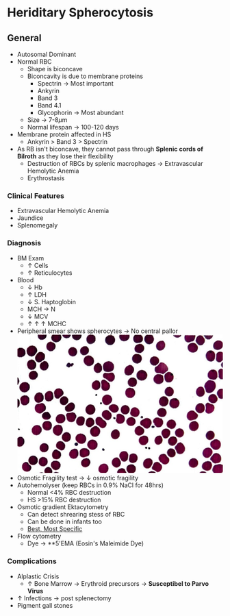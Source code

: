 # Heriditary Spherocytosis
## General
- Autosomal Dominant
- Normal RBC
	- Shape is biconcave
	- Biconcavity is due to membrane proteins
		- Spectrin  $\rightarrow$ Most important
		- Ankyrin
		- Band 3
		- Band 4.1
		- Glycophorin  $\rightarrow$ Most abundant
	- Size  $\rightarrow$ 7-8$\mu$m
	- Normal lifespan  $\rightarrow$ 100-120 days
- Membrane protein affected in HS
	- Ankyrin > Band 3 > Spectrin
- As RB isn't biconcave, they cannot pass through **Splenic cords of Bilroth** as they lose their flexibility
	- Destruction of RBCs by splenic macrophages  $\rightarrow$ Extravascular Hemolytic Anemia
	- Erythrostasis
### Clinical Features
- Extravascular Hemolytic Anemia
- Jaundice
- Splenomegaly
### Diagnosis
- BM Exam
	- $\uparrow$ Cells
	- $\uparrow$ Reticulocytes
- Blood
	- $\downarrow$ Hb
	- $\uparrow$ LDH
	- $\downarrow$ S. Haptoglobin
	- MCH  $\rightarrow$ N
	- $\downarrow$ MCV
	- $\uparrow$ $\uparrow$ $\uparrow$ MCHC
- Peripheral smear shows spherocytes  $\rightarrow$ No central pallor
	![HeriditarySpherocytosisPS](Pathology/Images/HeriditarySpherocytosisPS.jpg)
- Osmotic Fragility test  $\rightarrow$ $\downarrow$ osmotic fragility
- Autohemolyser (keep RBCs in 0.9% NaCl for 48hrs)
	- Normal <4% RBC destruction
	- HS >15% RBC destruction
- Osmotic gradient Ektacytometry
	- Can detect shrearing stess of RBC
	- Can be done in infants too
	- <u>Best, Most Specific</u>
- Flow cytometry
	- Dye  $\rightarrow$ **5'EMA (Eosin's Maleimide Dye)
### Complications
- Alplastic Crisis
	- $\uparrow$ Bone Marrow  $\rightarrow$ Erythroid precursors  $\rightarrow$ **Susceptibel to Parvo Virus**
- $\uparrow$ Infections  $\rightarrow$ post splenectomy
- Pigment gall stones